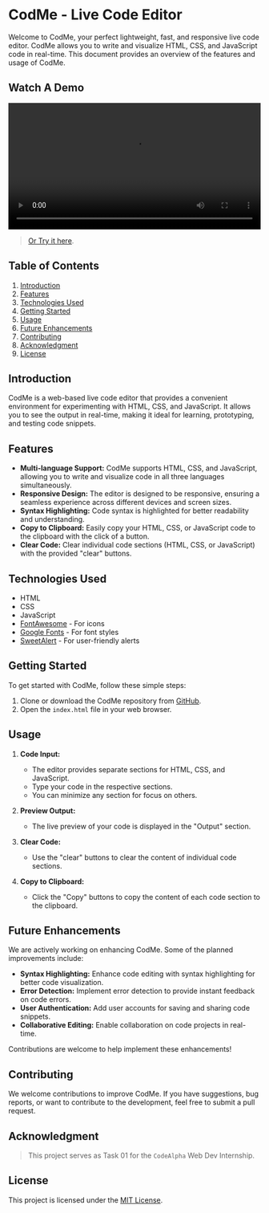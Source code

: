 # CodMe - Live Code Editor

Welcome to CodMe, your perfect lightweight, fast, and responsive live code editor. CodMe allows you to write and visualize HTML, CSS, and JavaScript code in real-time. This document provides an overview of the features and usage of CodMe.

## Watch A Demo

<div align="center">
  <video width="100%" src="#">
</div>

> [Or Try it here](https://farahat612.github.io/codealpha_taks/Task%2001%20-%20Code%20Editor/index.html).

## Table of Contents

1. [Introduction](#introduction)
2. [Features](#features)
3. [Technologies Used](#technologies-used)
4. [Getting Started](#getting-started)
5. [Usage](#usage)
6. [Future Enhancements](#future-enhancements)
7. [Contributing](#contributing)
8. [Acknowledgment](#acknowledgment)
9. [License](#license)

## Introduction

CodMe is a web-based live code editor that provides a convenient environment for experimenting with HTML, CSS, and JavaScript. It allows you to see the output in real-time, making it ideal for learning, prototyping, and testing code snippets.

## Features

- **Multi-language Support:** CodMe supports HTML, CSS, and JavaScript, allowing you to write and visualize code in all three languages simultaneously.
- **Responsive Design:** The editor is designed to be responsive, ensuring a seamless experience across different devices and screen sizes.
- **Syntax Highlighting:** Code syntax is highlighted for better readability and understanding.
- **Copy to Clipboard:** Easily copy your HTML, CSS, or JavaScript code to the clipboard with the click of a button.
- **Clear Code:** Clear individual code sections (HTML, CSS, or JavaScript) with the provided "clear" buttons.

## Technologies Used

- HTML
- CSS
- JavaScript
- [FontAwesome](https://fontawesome.com/) - For icons
- [Google Fonts](https://fonts.google.com/) - For font styles
- [SweetAlert](https://sweetalert.js.org/) - For user-friendly alerts

## Getting Started

To get started with CodMe, follow these simple steps:

1. Clone or download the CodMe repository from [GitHub](#).
2. Open the `index.html` file in your web browser.

## Usage

1. **Code Input:**

   - The editor provides separate sections for HTML, CSS, and JavaScript.
   - Type your code in the respective sections.
   - You can minimize any section for focus on others.

2. **Preview Output:**

   - The live preview of your code is displayed in the "Output" section.

3. **Clear Code:**

   - Use the "clear" buttons to clear the content of individual code sections.

4. **Copy to Clipboard:**
   - Click the "Copy" buttons to copy the content of each code section to the clipboard.

## Future Enhancements

We are actively working on enhancing CodMe. Some of the planned improvements include:

- **Syntax Highlighting:** Enhance code editing with syntax highlighting for better code visualization.
- **Error Detection:** Implement error detection to provide instant feedback on code errors.
- **User Authentication:** Add user accounts for saving and sharing code snippets.
- **Collaborative Editing:** Enable collaboration on code projects in real-time.

Contributions are welcome to help implement these enhancements!

## Contributing

We welcome contributions to improve CodMe. If you have suggestions, bug reports, or want to contribute to the development, feel free to submit a pull request.

## Acknowledgment

> This project serves as Task 01 for the `CodeAlpha` Web Dev Internship.

## License

This project is licensed under the [MIT License](../LICENSE).
